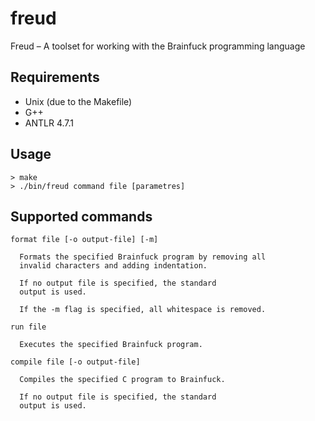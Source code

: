 # freud
Freud – A toolset for working with the Brainfuck programming language

## Requirements
- Unix (due to the Makefile)
- G++
- ANTLR 4.7.1

## Usage

```
> make
> ./bin/freud command file [parametres]
```

## Supported commands

```
format file [-o output-file] [-m]

  Formats the specified Brainfuck program by removing all
  invalid characters and adding indentation.

  If no output file is specified, the standard
  output is used.

  If the -m flag is specified, all whitespace is removed.
```
```
run file

  Executes the specified Brainfuck program.
```
```
compile file [-o output-file]

  Compiles the specified C program to Brainfuck.

  If no output file is specified, the standard
  output is used.
```
